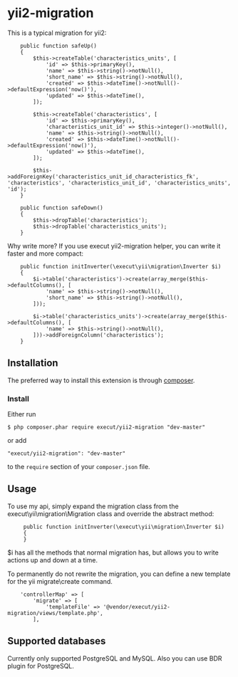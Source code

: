 # yii2-migration
This is a typical migration for yii2:
```
    public function safeUp()
    {
        $this->createTable('characteristics_units', [
            'id' => $this->primaryKey(),
            'name' => $this->string()->notNull(),
            'short_name' => $this->string()->notNull(),
            'created' => $this->dateTime()->notNull()->defaultExpression('now()'),
            'updated' => $this->dateTime(),
        ]);

        $this->createTable('characteristics', [
            'id' => $this->primaryKey(),
            'characteristics_unit_id' => $this->integer()->notNull(),
            'name' => $this->string()->notNull(),
            'created' => $this->dateTime()->notNull()->defaultExpression('now()'),
            'updated' => $this->dateTime(),
        ]);

        $this->addForeignKey('characteristics_unit_id_characteristics_fk', 'characteristics', 'characteristics_unit_id', 'characteristics_units', 'id');
    }

    public function safeDown()
    {
        $this->dropTable('characteristics');
        $this->dropTable('characteristics_units');
    }
```
Why write more? If you use execut yii2-migration helper, you can write it faster and more compact:
```
    public function initInverter(\execut\yii\migration\Inverter $i)
    {
        $i->table('characteristics')->create(array_merge($this->defaultColumns(), [
            'name' => $this->string()->notNull(),
            'short_name' => $this->string()->notNull(),
        ]));

        $i->table('characteristics_units')->create(array_merge($this->defaultColumns(), [
            'name' => $this->string()->notNull(),
        ]))->addForeignColumn('characteristics');
    }
```
## Installation

The preferred way to install this extension is through [composer](http://getcomposer.org/download/).

### Install

Either run

```
$ php composer.phar require execut/yii2-migration "dev-master"
```

or add

```
"execut/yii2-migration": "dev-master"
```

to the ```require``` section of your `composer.json` file.

## Usage
To use my api, simply expand the migration class from the execut\yii\migration\Migration class and override the abstract method:
```
     public function initInverter(\execut\yii\migration\Inverter $i)
     {
     }
```
$i has all the methods that normal migration has, but allows you to write actions up and down at a time.

To permanently do not rewrite the migration, you can define a new template for the yii migrate\create command.
```
    'controllerMap' => [
        'migrate' => [
            'templateFile' => '@vendor/execut/yii2-migration/views/template.php',
        ],
```

## Supported databases
Currently only supported PostgreSQL and MySQL. Also you can use BDR plugin for PostgreSQL.
